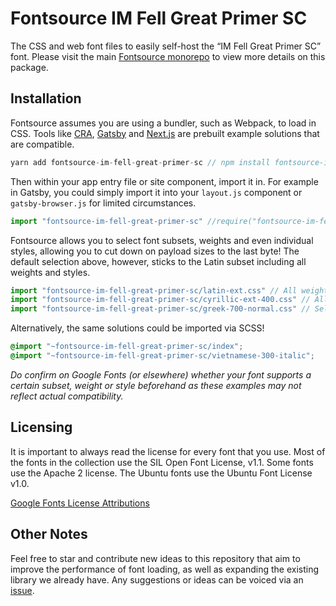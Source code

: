 # Fontsource IM Fell Great Primer SC

The CSS and web font files to easily self-host the “IM Fell Great Primer SC” font. Please visit the main [Fontsource monorepo](https://github.com/DecliningLotus/fontsource) to view more details on this package.

## Installation

Fontsource assumes you are using a bundler, such as Webpack, to load in CSS. Tools like [CRA](https://create-react-app.dev/), [Gatsby](https://www.gatsbyjs.org/) and [Next.js](https://nextjs.org/) are prebuilt example solutions that are compatible.

```javascript
yarn add fontsource-im-fell-great-primer-sc // npm install fontsource-im-fell-great-primer-sc
```

Then within your app entry file or site component, import it in. For example in Gatsby, you could simply import it into your `layout.js` component or `gatsby-browser.js` for limited circumstances.

```javascript
import "fontsource-im-fell-great-primer-sc" //require("fontsource-im-fell-great-primer-sc")
```

Fontsource allows you to select font subsets, weights and even individual styles, allowing you to cut down on payload sizes to the last byte! The default selection above, however, sticks to the Latin subset including all weights and styles.

```javascript
import "fontsource-im-fell-great-primer-sc/latin-ext.css" // All weights and styles included.
import "fontsource-im-fell-great-primer-sc/cyrillic-ext-400.css" // All styles included.
import "fontsource-im-fell-great-primer-sc/greek-700-normal.css" // Select either normal or italic.
```

Alternatively, the same solutions could be imported via SCSS!

```scss
@import "~fontsource-im-fell-great-primer-sc/index";
@import "~fontsource-im-fell-great-primer-sc/vietnamese-300-italic";
```

_Do confirm on Google Fonts (or elsewhere) whether your font supports a certain subset, weight or style beforehand as these examples may not reflect actual compatibility._

## Licensing 

It is important to always read the license for every font that you use.
Most of the fonts in the collection use the SIL Open Font License, v1.1. Some fonts use the Apache 2 license. The Ubuntu fonts use the Ubuntu Font License v1.0.

[Google Fonts License Attributions](https://fonts.google.com/attribution)

## Other Notes

Feel free to star and contribute new ideas to this repository that aim to improve the performance of font loading, as well as expanding the existing library we already have. Any suggestions or ideas can be voiced via an [issue](https://github.com/DecliningLotus/fontsource/issues).

